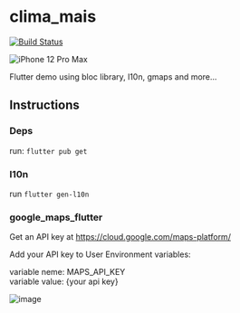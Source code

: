 # clima_mais
[![Build Status](https://dev.azure.com/jcsj/clima_mais/_apis/build/status/Google%20Play%20Bundle%20Build?branchName=main)](https://dev.azure.com/jcsj/clima_mais/_build/latest?definitionId=12&branchName=main)

![iPhone 12 Pro Max](https://user-images.githubusercontent.com/12734070/146019364-f3d5f135-f047-40b1-8321-14b574973ff5.png)

Flutter demo using bloc library, l10n, gmaps and more...


## Instructions

### Deps
run: `flutter pub get`

### I10n
run 
`flutter gen-l10n`

### google_maps_flutter
Get an API key at https://cloud.google.com/maps-platform/

Add your API key to User Environment variables:

variable neme: MAPS_API_KEY\
variable value: {your api key}

![image](https://user-images.githubusercontent.com/12734070/143130556-07e4b367-17b7-4cd6-ab4d-61ee4569d0d4.png)
